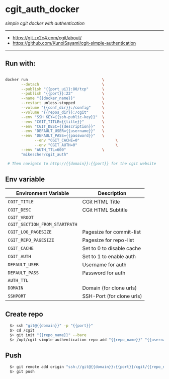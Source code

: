 cgit_auth_docker
=================


*simple cgit docker with authentication*

---

 * https://git.zx2c4.com/cgit/about/
 * https://github.com/KunoiSayami/cgit-simple-authentication

---

## Run with:

```bash

docker run                                 \
       --detach                            \
       --publish "{{port_ui}}:80/tcp"      \
       --publish "{{port}}:22"             \
       --name "{{docker_name}}"            \
       --restart unless-stopped            \
       --volume "{{conf_dir}}:/config"     \
       --volume "{{repos_dir}}:/cgit"      \
       --env "SSH_KEY={{ssh-public-key}}"  \
       --env "CGIT_TITLE={{title}}"        \
       --env "CGIT_DESC={{description}}"   \
       --env "DEFAULT_USER={{username}}"   \
       --env "DEFAULT_PASS={{password}}"   \
 			 --env "CGIT_CACHE=0"                \
 			 --env "CGIT_AUTH=0"                 \
       --env "AUTH_TTL=600"                \
       "mikescher/cgit_auth"

 # Then navigate to http://{{domain}}:{{port}} for the cgit website

```

## Env variable

| Environment Variable           | Description                |
|--------------------------------|----------------------------|
| `CGIT_TITLE`                   | CGit HTML Title            |
| `CGIT_DESC`                    | CGit HTML Subtitle         |
| `CGIT_VROOT`                   |                            |
| `CGIT_SECTION_FROM_STARTPATH`  |                            |
| `CGIT_LOG_PAGESIZE`            | Pagesize for commit-list   |
| `CGIT_REPO_PAGESIZE`           | Pagesize for repo-list     |
| `CGIT_CACHE`                   | Set to 0 to disable cache  |
| `CGIT_AUTH`                    | Set to 1 to enable auth    |
| `DEFAULT_USER`                 | Username for auth          |
| `DEFAULT_PASS`                 | Password for auth          |
| `AUTH_TTL`                     |                            |
| `DOMAIN`                       | Domain (for clone urls)    |
| `SSHPORT`                      | SSH-Port (for clone urls)  |

## Create repo

```bash
  $> ssh "git@{{domain}}" -p "{{port}}"
  $> cd /cgit
  $> git init "{{repo_name}}" --bare
  $> /opt/cgit-simple-authentication repo add "{{repo_name}}" "{{username}}"
```

## Push

```bash
  $> git remote add origin "ssh://git@{{domain}}:{{port}}/cgit/{{repo_name}}"
  $> git push
```
